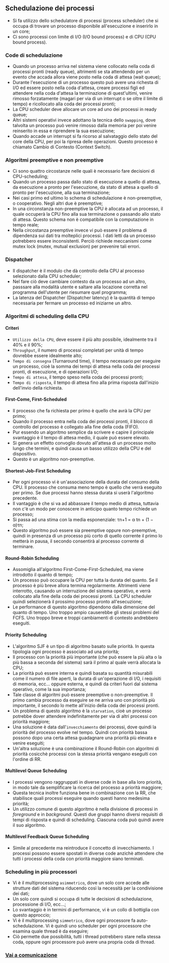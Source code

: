 ## Schedulazione dei processi
- Si fa utilizzo dello schedulatore di processi (process scheduler) che si occupa di trovare un processo disponibile all'esecuzione e inserirlo in un core;
- Ci sono processi con limite di I/O (I/O bound process) e di CPU (CPU bound process).

### Code di schedulazione
- Quando un processo arriva nel sistema viene collocato nella coda di processi pronti (ready queue), altrimenti se sta attendendo per un evento che accada allora viene posto nella coda di attesa (wait queue);
- Durante l'esecuzione di un processo questo può avere una richesta di I/O ed essere posto nella coda d'attesa, creare processi figli ed attendere nella coda d'attesa la terminazione di quest'ultimi, venire rimosso forzatamente (magari per via di un interrupt o se oltre il limite di tempo) e ricollocato alla coda dei processi pronti;
- La CPU scheduler deve allocare un core ad uno dei processi in ready queue;
- Altri sistemi operativi invece adottano la tecnica dello `swapping`, dove talvolta un processo può venire rimosso dalla memoria per poi venire reinserito in essa e riprendere la sua esecuzione;
- Quando accade un interrupt si fa ricorso al salvataggio dello stato del core della CPU, per poi la ripresa delle operazioni. Questo processo è chiamato Cambio di Contesto (Context Switch).

### Algoritmi preemptive e non preemptive
- Ci sono quattro circostanze nelle quali è necessario fare decisioni di CPU-scheduling;
- Quando un processo passa dallo stato di esecuzione a quello di attesa, da esecuzione a pronto per l'esecuzione, da stato di attesa a quello di pronto per l'esecuzione, alla sua terminazione;
- Nei casi primo ed ultimo lo schema di schedulazione è non-preemptive, o cooperativo. Negli altri due è preemptive;
- In una circonstanza non-preemptive la CPU è allocata ad un processo, il quale occuperà la CPU fino alla sua terminazione o passando allo stato di attesa. Questo schema non è compatibile con la computazione in tempo reale;
- Nella circostanza preemptive invece vi può essere il problema di dipendenza sui dati tra molteplici processi. I dati letti da un processo potrebbero essere inconsistenti. Perciò richiede meccanismi come mutex lock (mutex, mutual exclusion) per prevenire tali errori.

### Dispatcher
- Il dispatcher è il modulo che dà controllo della CPU al processo selezionato dalla CPU scheduler;
- Nel fare ciò deve cambiare contesto da un processo ad un altro, passsare alla modalità utente e saltare alla locazione corretta nel programma dell'utente per riesumare quel programma;
- La latenza del Dispatcher (Dispatcher latency) è la quantità di tempo necessaria per fermare un processo ed iniziarne un altro.

### Algoritmi di scheduling della CPU

#### Criteri
- `Utilizzo della CPU`, deve essere il più alto possibile, idealmente tra il 40% e il 90%;
- `Throughput`, il numero di processi completati per unità di tempo dovrebbe essere idealmente alto;
- `Tempo di consegna` (Turnaround time), il tempo necessario per eseguire un processo, cioè la somma dei tempi di attesa nella coda dei processi pronti, di esecuzione, e di operazioni I/O;
- `Tempo di attesa`, il tempo speso nella coda dei processi pronti;
- `Tempo di risposta`, il tempo di attesa fino alla prima risposta dall'inizio dell'invio della richiesta.

#### First-Come, First-Scheduled
- Il processo che fa richiesta per primo è quello che avrà la CPU per primo;
- Quando il processo entra nella coda dei processi pronti, il blocco di controllo del processo è collegato alla fine della coda (FIFO).
- Pur essendo un algoritmo semplice da scrivere e capire il principale svantaggio è il tempo di attesa medio, il quale può essere elevato.
- Si genera un effetto convoglio dovuto all'attesa di un processo molto lungo che termini, e quindi causa un basso utilizzo della CPU e del dispositivo.
- Questo è un algoritmo non-preemptive.

#### Shortest-Job-First Scheduling
- Per ogni processo vi è un'associazione della durata del consumo della CPU. Il processo che consuma meno tempo è quello che verrà eseguito per primo. Se due processi hanno stessa durata si userà l'algoritmo precedente.
- Il vantaggio è che si va ad abbassare il tempo medio di attesa, tuttavia non c'è un modo per conoscere in anticipo quanto tempo richiede un processo;
- Si passa ad una stima con la media esponenziale: τn+1 = α tn + (1 − α)τn; 
- Questo algoritmo può essere sia preemptive oppure non-preemptive, quindi in presenza di un processo più corto di quello corrente il primo lo metterà in pausa, il secondo consentirà al processo corrente di terminare.

#### Round-Robin Scheduling
- Assomiglia all'algoritmo First-Come-First-Scheduled, ma viene introdotto il quanto di tempo;
- Un processo può occupare la CPU per tutta la durata del quanto. Se il processo è più breve allora termina regolarmente. Altrimenti viene interrotto, causando un interruzione del sistema operativo, e verrà collocato alla fine della coda dei processi pronti. La CPU scheduler quindi selezionerà il prossimo processo pronto all'esecuzione;
- Le performance di questo algoritmo dipendono dalla dimensione del quanto di tempo. Uno troppo ampio causerebbe gli stessi problemi del FCFS. Uno troppo breve e troppi cambiamenti di contesto andrebbero eseguiti.

#### Priority Scheduling
- L'algoritmo SJF è un tipo di algoritmo basato sulle priorità. In questa tipologia ogni processo è associato ad una priorità;
- Il processo con la priorità più importante (che può essere la più alta o la più bassa a seconda del sistema) sarà il primo al quale verrà allocata la CPU;
- La priorità può essere interna e quindi basata su quantità misurabili come il numero di file aperti, la durata di un'operazione di I/O, i requisiti di memoria, ecc... oppure esterna, e quindi da criteri fuori dal sistema operativo, come la sua importanza;
- Tale classe di algoritmi può essere preemptive o non-preemptive. Il primo cambia processo da eseguire se ne arriva uno con priorità più importante, il secondo lo mette all'inizio della coda dei processi pronti.
- Un problema di questo algoritmo è la `starvation`, cioè un processo potrebbe dover attendere indefinitamente per via di altri processi con priorità maggiore;
- Una soluzione è data dall'`invecchiamento` dei processi, dove quindi la priorità del processo evolve nel tempo. Quindi con priorità bassa possono dopo una certa attesa guadagnare una priorità più elevata e venire eseguiti;
- Un'altra soluzione è una combinazione il Round-Robin con algoritmi di priorità cosicchè processi con la stessa priorità vengano eseguiti con l'ordine di RR.

#### Multilevel Queue Scheduling
- I processi vengono raggruppati in diverse code in base alla loro priorità, in modo tale da semplificare la ricerca del processo a priorità maggiore;
- Questa tecnica inoltre funziona bene in combinazione con la RR, che stabilisce quali processi eseguire quando questi hanno medesima priorità;
- Un utilizzo comune di questo algoritmo è nella divisione di processi in *foreground* e in *background*. Questi due gruppi hanno diversi requisiti di tempi di risposta e quindi di scheduling. Ciascuna coda può quindi avere il suo algoritmo.

#### Multilevel Feedback Queue Scheduling
- Simile al precedente ma reintroduce il concetto di invecchiamento. I processi possono essere spostati in diverse code anzichè attendere che tutti i processi della coda con priorità maggiore siano terminati.


### Scheduling in più processori
- Vi è il multiprocessing `asimmetrico`, dove un solo core accede alle strutture dati del sistema riducendo così la necessità per la condivisione dei dati;
- Un solo core quindi si occupa di tutte le decisioni di schedulazione, processione di I/O, ecc...;
- Lo svantaggio è in termini di performance, vi è un collo di bottiglia con questo approccio;
- Vi è il multiprocessing `simmetrico`, dove ogni processore fa auto-schedulazione. Vi è quindi uno scheduler per ogni processore che esamina quale thread è da eseguire;
- Ciò permette due possibilità, tutti i thread potrebbero stare nella stessa coda, oppure ogni processore può avere una propria coda di thread.

### [Vai a comunicazione](https://github.com/Gabri432/Sistemi_operativi/blob/master/Processi/comunicazione_tra_processi.md)